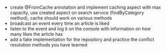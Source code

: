 - create @FromCache annotation and implement caching aspect with max capacity, use created aspect on search service (findByCategory method),
  cache should work on various methods
- broadcast an event every time an article is liked
- listen to the event and log it on the console with information on how many likes the article has
- add a fake implementation for the repository and practice the conflict resolution methods you have learned
